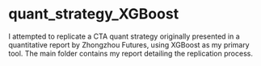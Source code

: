 # quant_strategy_XGBoost
I attempted to replicate a CTA quant strategy originally presented in a quantitative report by Zhongzhou Futures, using XGBoost as my primary tool. The main folder contains my report detailing the replication process.